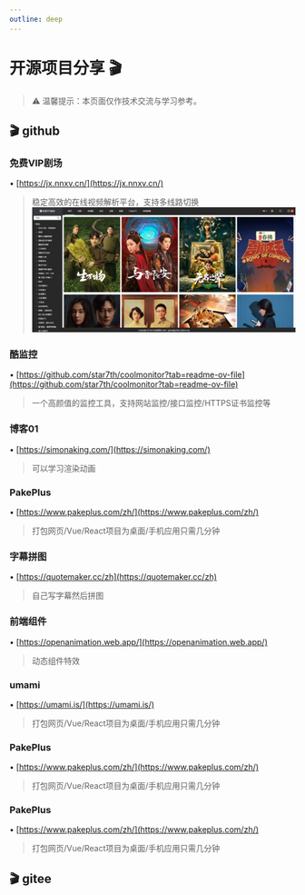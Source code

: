 ```yaml
---
outline: deep
---
```


# 开源项目分享 🎬

> ⚠️ 温馨提示：本页面仅作技术交流与学习参考。

## 🎬 github

### **免费VIP剧场**
• [https://jx.nnxv.cn/](https://jx.nnxv.cn/)
> 稳定高效的在线视频解析平台，支持多线路切换
> ![截图](../public/images/01.png)

### **酷监控**
• [https://github.com/star7th/coolmonitor?tab=readme-ov-file](https://github.com/star7th/coolmonitor?tab=readme-ov-file)
> 一个高颜值的监控工具，支持网站监控/接口监控/HTTPS证书监控等

### **博客01**
• [https://simonaking.com/](https://simonaking.com/)
> 可以学习渲染动画

### **PakePlus**
• [https://www.pakeplus.com/zh/](https://www.pakeplus.com/zh/)
> 打包网页/Vue/React项目为桌面/手机应用只需几分钟

### **字幕拼图**
• [https://quotemaker.cc/zh](https://quotemaker.cc/zh)
> 自己写字幕然后拼图

### **前端组件**
• [https://openanimation.web.app/](https://openanimation.web.app/)
> 动态组件特效

### **umami**
• [https://umami.is/](https://umami.is/)
> 打包网页/Vue/React项目为桌面/手机应用只需几分钟

### **PakePlus**
• [https://www.pakeplus.com/zh/](https://www.pakeplus.com/zh/)
> 打包网页/Vue/React项目为桌面/手机应用只需几分钟

### **PakePlus**
• [https://www.pakeplus.com/zh/](https://www.pakeplus.com/zh/)
> 打包网页/Vue/React项目为桌面/手机应用只需几分钟



## 🎬 gitee